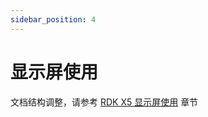```yaml
---
sidebar_position: 4
---
```


# 显示屏使用

文档结构调整，请参考 [RDK X5 显示屏使用](../../../Quick_start/display_use/display_rdkx5) 章节











